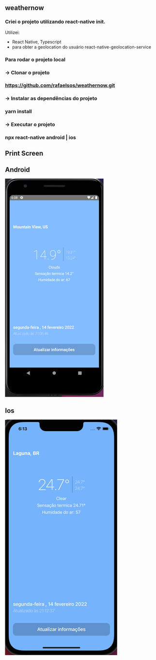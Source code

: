 ## weathernow

### Criei o projeto utilizando react-native init.

Utilizei:
- React Native, Typescript
- para obter a geolocation do usuário react-native-geolocation-service 

### Para rodar o projeto local

### -> Clonar o projeto  
### https://github.com/rafaelsos/weathernow.git

### -> Instalar as dependências do projeto
### yarn install

### -> Executar o projeto 
### npx react-native android | ios

## Print Screen

## Android
<img src="https://github.com/rafaelsos/weathernow/blob/main/assets/print_android.png" />    


## Ios
<img src="https://github.com/rafaelsos/weathernow/blob/main/assets/print_ios.png" />    


